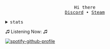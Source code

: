 <!-- Based On https://github.com/Pabszito/Pabszito, all credits to him -->

<p align="center">
  <br>
  <samp>Hi there</samp>
  <br>
  <samp>
    <a href="https://discordapp.com/users/678105204494827521">Discord</a> •
    <a href="https://steamcommunity.com/profiles/76561199041523444">Steam</a>
  </samp>
  <br>
</p>

<details>
  <summary>
    <samp>stats</samp>
  </summary>
  <br>
  <img src="https://github-readme-stats.vercel.app/api?username=Vicen621&count_private=true&theme=dark">
</details>

♫ Listening Now: ♫
  
[![spotify-github-profile](https://spotify-github-profile.vercel.app/api/view?uid=vicente621&cover_image=true&theme=natemoo-re&show_offline=false&background_color=3b3b3b&bar_color=53b14f&bar_color_cover=true)](https://github.com/kittinan/spotify-github-profile)
